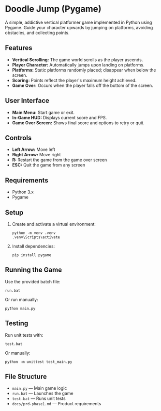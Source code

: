 # Doodle Jump (Pygame)

A simple, addictive vertical platformer game implemented in Python using Pygame. Guide your character upwards by jumping on platforms, avoiding obstacles, and collecting points.

## Features

- **Vertical Scrolling:** The game world scrolls as the player ascends.
- **Player Character:** Automatically jumps upon landing on platforms.
- **Platforms:** Static platforms randomly placed; disappear when below the screen.
- **Scoring:** Points reflect the player's maximum height achieved.
- **Game Over:** Occurs when the player falls off the bottom of the screen.

## User Interface

- **Main Menu:** Start game or exit.
- **In-Game HUD:** Displays current score and FPS.
- **Game Over Screen:** Shows final score and options to retry or quit.

## Controls

- **Left Arrow:** Move left
- **Right Arrow:** Move right
- **R:** Restart the game from the game over screen
- **ESC:** Quit the game from any screen

## Requirements

- Python 3.x
- Pygame

## Setup

1. Create and activate a virtual environment:
    ```
    python -m venv .venv
    .venv\Scripts\activate
    ```
2. Install dependencies:
    ```
    pip install pygame
    ```

## Running the Game

Use the provided batch file:
```
run.bat
```
Or run manually:
```
python main.py
```

## Testing

Run unit tests with:
```
test.bat
```
Or manually:
```
python -m unittest test_main.py
```

## File Structure

- `main.py` — Main game logic
- `run.bat` — Launches the game
- `test.bat` — Runs unit tests
- `docs/prd-phase1.md` — Product requirements

